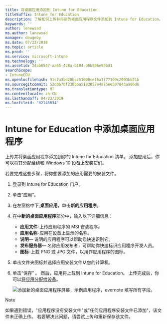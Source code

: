 ```yaml
---
title: 将桌面应用添加到 Intune for Education
titleSuffix: Intune for Education
description: 了解如何上传并将新的桌面应用程序文件添加到 Intune for Education。
keywords: ''
author: lenewsad
ms.author: lanewsad
manager: dougeby
ms.date: 07/23/2018
ms.topic: article
ms.prod: ''
ms.service: microsoft-intune
ms.technology: ''
ms.assetid: 24ab6547-aa65-428a-b184-06b806e95bd1
searchScope:
- IntuneEDU
ms.openlocfilehash: 91c7a3bd20bcc51000ce16a1f77109c2093bb21b
ms.sourcegitcommit: 52d0b7bf230bba5182057e4875ee507843a906d6
ms.translationtype: MT
ms.contentlocale: zh-CN
ms.lasthandoff: 04/23/2019
ms.locfileid: "62146034"
---
```

# <a name="add-desktop-apps-in-intune-for-education"></a>Intune for Education 中添加桌面应用程序

上传并将桌面应用程序添加到你的 Intune for Education 清单。 添加应用后，你可以[将其分配给组](install-apps.md)和 Windows 10 设备上安装它们。  

若要完成这些步骤，将你想要添加的应用需要的安装文件。  

1. 登录到 Intune for Education 门户。
2. 单击“应用”。
3. 在左窗格中下,**桌面应用**，单击**新的应用程序**。
4. 在中**新的桌面应用程序**部分中，输入以下详细信息：
   * **应用文件**-上传应用程序的 MSI 安装程序。
   * **应用名称**-应用在设备上显示的名称。
   * **说明**— 说明的应用程序可以帮助您快速识别它。
   * **发布服务器**— 名称应用发布者，可帮助你快速标识应用程序开发人员。
   * **图标**-上载 PNG 或 JPG 文件，以用作应用程序的图标。
5. 单击文件夹图标并选择应用安装文件从您的计算机。 
6. 单击“保存” 。 然后，应用将上载到 Intune for Education。 上传完成后，你可以[将应用分配给设备](install-apps.md)。 

   ![添加新的桌面应用程序屏幕，示例应用程序，evernote 填写所有字段。](./media/apps-004-filled-out-desktop-app.png)  

> [!NOTE]
> 如果遇到错误，"应用程序没有安装文件"或"任何应用程序安装文件已添加"，该文件未正确上传。 若要解决此问题，请尝试上传和重新保存该文件。
